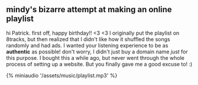 ## mindy's bizarre attempt at making an online playlist

hi Patrick. first off, happy birthday!! <3 <3 I originally put the playlist on 8tracks, but then realized that I didn't like how it shuffled the songs randomly and had ads. I wanted your listening experience to be as **authentic** as possible! don't worry, I didn't just buy a domain name _just_ for this purpose. I bought this a while ago, but never went through the whole process of setting up a website. But you finally gave me a good excuse to! :)


{% miniaudio '/assets/music/playlist.mp3' %}

